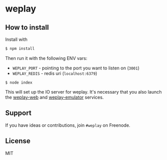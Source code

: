 
# weplay

## How to install

Install with

```bash
$ npm install
```

Then run it with the following ENV vars:

- `WEPLAY_PORT` - pointing to the port you want to listen on (`3001`)
- `WEPLAY_REDIS` - redis uri (`localhost:6379`)

```
$ node index
```

This will set up the IO server for weplay. It's necessary that you also
launch the [weplay-web](https://github.com/guille/weplay-web)
and [weplay-emulator](https://github.com/guille/weplay-emulator) services.

## Support

If you have ideas or contributions, join `#weplay` on Freenode.

## License

MIT
